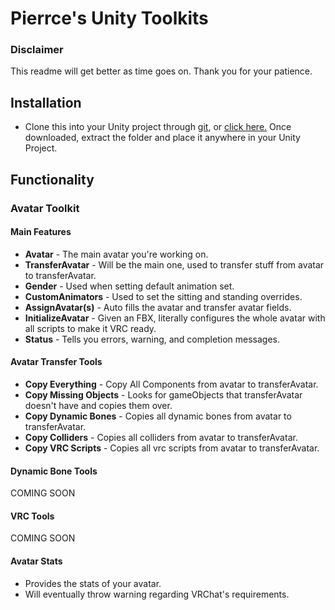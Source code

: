 # Pierrce's Unity Toolkits

### Disclaimer
This readme will get better as time goes on. Thank you for your patience.

## Installation

- Clone this into your Unity project through [git](https://git-scm.com/downloads), or [click here.](https://github.com/pierrce/unity-toolkits/archive/master.zip) Once downloaded, extract the folder and place it anywhere in your Unity Project.

## Functionality

### Avatar Toolkit  

#### Main Features
- **Avatar** - The main avatar you're working on.  
- **TransferAvatar** - Will be the main one, used to transfer stuff from avatar to transferAvatar.  
- **Gender** - Used when setting default animation set.  
- **CustomAnimators** - Used to set the sitting and standing overrides.  
- **AssignAvatar(s)** - Auto fills the avatar and transfer avatar fields.  
- **InitializeAvatar** - Given an FBX, literally configures the whole avatar with all scripts to make it VRC ready.  
- **Status** - Tells you errors, warning, and completion messages.  

#### Avatar Transfer Tools
- **Copy Everything** - Copy All Components from avatar to transferAvatar.  
- **Copy Missing Objects** - Looks for gameObjects that transferAvatar doesn't have and copies them over.  
- **Copy Dynamic Bones** - Copies all dynamic bones from avatar to transferAvatar.  
- **Copy Colliders** - Copies all colliders from avatar to transferAvatar.  
- **Copy VRC Scripts** - Copies all vrc scripts from avatar to transferAvatar.  

#### Dynamic Bone Tools
COMING SOON

#### VRC Tools
COMING SOON

#### Avatar Stats

- Provides the stats of your avatar.
- Will eventually throw warning regarding VRChat's requirements.
